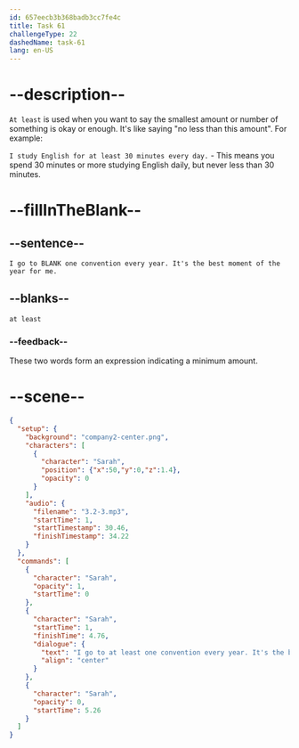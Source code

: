 ```yaml
---
id: 657eecb3b368badb3cc7fe4c
title: Task 61
challengeType: 22
dashedName: task-61
lang: en-US
---
```


<!-- (Audio) Sarah: I go to at least one convention every year. It's the best moment of the year for me. -->

# --description--

`At least` is used when you want to say the smallest amount or number of something is okay or enough. It's like saying "no less than this amount". For example:

`I study English for at least 30 minutes every day.` - This means you spend 30 minutes or more studying English daily, but never less than 30 minutes.

# --fillInTheBlank--

## --sentence--

`I go to BLANK one convention every year. It's the best moment of the year for me.`

## --blanks--

`at least`

### --feedback--

These two words form an expression indicating a minimum amount.

# --scene--

```json
{
  "setup": {
    "background": "company2-center.png",
    "characters": [
      {
        "character": "Sarah",
        "position": {"x":50,"y":0,"z":1.4},
        "opacity": 0
      }
    ],
    "audio": {
      "filename": "3.2-3.mp3",
      "startTime": 1,
      "startTimestamp": 30.46,
      "finishTimestamp": 34.22
    }
  },
  "commands": [
    {
      "character": "Sarah",
      "opacity": 1,
      "startTime": 0
    },
    {
      "character": "Sarah",
      "startTime": 1,
      "finishTime": 4.76,
      "dialogue": {
        "text": "I go to at least one convention every year. It's the best moment of the year for me.",
        "align": "center"
      }
    },
    {
      "character": "Sarah",
      "opacity": 0,
      "startTime": 5.26
    }
  ]
}
```
